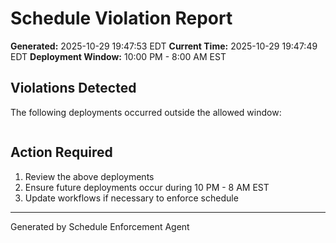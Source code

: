 # Schedule Violation Report

**Generated:** 2025-10-29 19:47:53 EDT
**Current Time:** 2025-10-29 19:47:49 EDT
**Deployment Window:** 10:00 PM - 8:00 AM EST

## Violations Detected

The following deployments occurred outside the allowed window:

```

```

## Action Required

1. Review the above deployments
2. Ensure future deployments occur during 10 PM - 8 AM EST
3. Update workflows if necessary to enforce schedule

---

Generated by Schedule Enforcement Agent
